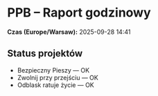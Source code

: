 # PPB – Raport godzinowy
**Czas (Europe/Warsaw):** 2025-09-28 14:41

## Status projektów
- Bezpieczny Pieszy — OK
- Zwolnij przy przejściu — OK
- Odblask ratuje życie — OK

